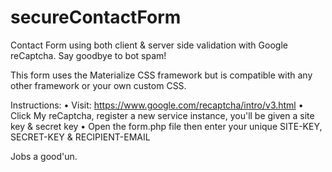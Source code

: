 # secureContactForm
Contact Form using both client &amp; server side validation with Google reCaptcha. Say goodbye to bot spam!

This form uses the Materialize CSS framework but is compatible with any other framework or your own custom CSS.

Instructions:
• Visit: https://www.google.com/recaptcha/intro/v3.html
• Click My reCaptcha, register a new service instance, you'll be given a site key & secret key
• Open the form.php file then enter your unique SITE-KEY, SECRET-KEY & RECIPIENT-EMAIL

Jobs a good'un. 
